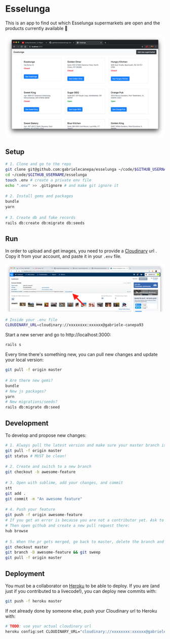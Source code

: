 # Esselunga

This is an app to find out which Esselunga supermarkets are open and the products currently available 🧻

![](./app/assets/images/screenshot.png)

## Setup

```sh
# 1. Clone and go to the repo
git clone git@github.com:gabrielecanepa/esselunga ~/code/$GITHUB_USERNAME
cd ~/code/$GITHUB_USERNAME/esselunga
touch .env # create a private env file
echo ".env" >> .gitignore # and make git ignore it

# 2. Install gems and packages
bundle
yarn

# 3. Create db and fake records
rails db:create db:migrate db:seeds
```

## Run

In order to upload and get images, you need to provide a [Cloudinary](https://cloudinary.com/users/register/free) url . Copy it from your account, and paste it in your `.env` file.

![](./app/assets/images/cloudinary.png)

```sh
# Inside your .env file
CLOUDINARY_URL=cloudinary://xxxxxxxx:xxxxxx@gabriele-canepa93
```

Start a new server and go to http://localhost:3000:

```sh
rails s
```

Every time there's something new, you can pull new changes and update your local version:

```sh
git pull -f origin master

# Are there new gems?
bundle
# New js packages?
yarn
# New migrations/seeds?
rails db:migrate db:seed
```

## Development

To develop and propose new changes:

```sh
# 1. Always pull the latest version and make sure your master branch is clean
git pull -f origin master
git status # MUST be clean!

# 2. Create and switch to a new branch
git checkout -b awesome-feature

# 3. Open with sublime, add your changes, and commit
stt
git add .
git commit -m "An awesome feature"

# 4. Push your feature
git push -f origin awesome-feature
# If you get an error is because you are not a contributor yet. Ask to share your screen and create a feature during a livecode session!
# Then open github and create a new pull request there:
hub browse

# 5. When the pr gets merged, go back to master, delete the branch and get the latest changes
git checkout master
git branch -D awesome-feature && git sweep
git pull -f origin master
```

## Deployment

You must be a collaborator on [Heroku](https://signup.heroku.com) to be able to deploy. If you are (and just if you contributed to a livecode!), you can deploy new commits with:

```sh
git push -f heroku master
```

If not already done by someone else, push your Cloudinary url to Heroku with:

```sh
# TODO: use your actual cloudinary url
heroku config:set CLOUDINARY_URL="cloudinary://xxxxxxxx:xxxxxx@gabriele-canepa93"
```
